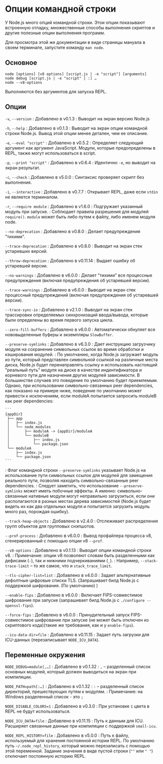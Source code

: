 # Опции командной строки

У Node.js много опций командной строки. Этои опции показывают встроенную отладку, множественные способы выполнения скриптов и другие полезные опции выполнения программ.

Для просмотра этой же документации в виде страницы мануала в своем терминале, запустите команду `man node`.

## Основное

```
node [options] [v8 options] [script.js | -e "script"] [arguments]
node debug [script.js | -e "script" | :] …
node --v8-options
```

Выполняются без аргументов для запуска REPL.

## Опции

`-v`, `--version`
: Добавлено в v0.1.3
: Выводит на экран версию Node.js

`-h`, `--help`
: Добавлено в v0.1.3
: Выводит на экран опции командной строки Node.js. Вывод этой опции менее детален, чем ее описание.

`-e`, `--eval "script"`
: Добавлено в v0.5.2
: Определяет следующий аргумент как аргумент JavaScript. Модули, которые предопределены в REPL, также могут использоваться в script.

`-p`, `--print "script"`
: Добавлено в v0.6.4
: Идентично `-e`, но выводит на экран результат.

`-c`, `--check`
: Добавлено в v5.0.0
: Синтаксис проверяет скрипт без выполнения.

`-i`, `--interactive`
: Добавлено в v0.7.7
: Открывает REPL, даже если `stdin` не является терминалом.

`-r`, `--require module`
: Добавлено в v1.6.0
: Подгружает указанный модуль при запуске.
: Соблюдает правила разрешения для модулей `require()`. `module` может быть либо путем к файлу, либо именем модуля node.

`--no-deprecation`
: Добавлено в v0.8.0
: Делает предупреждения "тихими".

`--trace-deprecation`
: Добавлено в v0.8.0
: Выводит на экран стек устаревших версий.

`--throw-deprecation`
: Добавлено в v0.11.14
: Выдает ошибку об устаревшей версии.

`--no-warnings`
: Добавлено в v6.0.0
: Делает "тихими" все процессные предупреждения (включая предупреждения об устаревшей версии).

`--trace-warnings`
: Добавлено в v6.0.0
: Выводит на экран стек процессный предупреждений (включая предупреждения об устаревшей версии).

`--trace-sync-io`
: Добавлено в v2.1.0
: Выводит на экран стек трассировки определяемых синхронизаций ввода/вывода, которые были определены во время первого запуска цикла.

`--zero-fill-buffers`
: Добавлено в v6.0.0
: Автоматически обнуляет все нововыделенные буферы и экземпляры `SlowBuffer`.

`--preserve-symlinks`
: Добавлено в v6.3.0
: Дает инструкцию загрузчику модуля на сохранение символьных ссылок во время обработки и кэширования модулей.
: По умолчанию, когда Node.js загружает модуль из пути, который представлен символьной ссылкой на различные места диска, Node.js будет перенаправлять ссылку и использовать настоящий "реальный путь" модуля на диске в качестве индентификатора и корневого пути для назначения других модулей зависимости. В большинстве случаев это поведение по умолчанию будет приемлемым. Однако, при использовании символьно-связанных peer dependencies, как показано на примере ниже, поведение по умолчанию может привести к исключениям, если moduleA попытается запросить moduleB как peer dependencies:

    ```
    {appDir}
     ├── app
     │   ├── index.js
     │   └── node_modules
     │       ├── moduleA -> {appDir}/moduleA
     │       └── moduleB
     │           ├── index.js
     │           └── package.json
     └── moduleA
         ├── index.js
         └── package.json
    ```

: Флаг командной строки `--preserve-symlinks` указывает Node.js на использование пути символьных ссылок для модулей для замещения реального пути, позволяя находить символьно-связанные peer dependencies.
: Следует заметить, что использование `--preserve-symlinks` может иметь побочные эффекты. А именно: символьно-связанные нативные модули могут неправильно загрузиться, если они располагаются в разных местах дерева зависимостей (Node.js будет видеть их как два отдельных модуля и попытается загрузить модуль много раз, порождая ошибку).

`--track-heap-objects`
: Добавлено в v2.4.0
: Отслеживает распределения групп объектов для групповых снэпшотов.

`--prof-process`
: Добавлено в v6.0.0
: Вывод профайлера процесса v8, сгенерированный с помощью опции v8 `--prof`.

`--v8-options`
: Добавлено в v0.1.13
: Выводит опции командной строки v8.
: Примечание: опции v8 позволяют словам быть разделенными как дефисами (`-`), так и нижними подчеркиваниями (`_`).
: Например, `--stack-trace-limit` – то же самое, что и `stack_trace_limit`.

`--tls-cipher-list=list`
: Добавлено в v4.0.0
: Задает альтернативные дефолтные цифровые списки TLS. (Запрашивает билд Node.js с поддержкой шифрования. (По умолчанию) )

`--enable-fips`
: Добавлено в v6.0.0
: Включает FIPS-совместимое шифрование при запуске (запрашивает билд Node.js с `./configure --openssl-fips`).

`--force-fips`
: Добавлено в v6.0.0
: Принудительный запуск FIPS-совместимое шифрование при запуске (не может быть отключен из скриптового кода)(такие же требования, как и у `enable-fips`).

`--icu-data-dir=file`
: Добавлено в v0.11.15
: Задает путь загрузки для ICU-данных (перезаписывает `NODE_ICU_DATA`).

## Переменные окружения

`NODE_DEBUG=module[,…]`
: Добавлено в v0.1.32
: `,` – разделенный список основных модулей, который должен выводиться на экран при компиляции.

`NODE_PATH=path[:…]`
: Добавлено в v0.1.32
: `:` – разделенный список директорий, прешествующих путям к модулям.
: Примечание: на Windows разделенный список - это `;`

`NODE_DISABLE_COLORS=1`
: Добавлено в v0.3.0
: При установке `1` цвета в REPL не будут использоваться.

`NODE_ICU_DATA=file`
: Добавлено в v0.11.15
: Путь к данным для ICU. Расширяет связанные данные при компиляции с поддержкой `small-icu`.

`NODE_REPL_HISTORY=file`
: Добавлено в v5.0.0
: Путь к файлу, используемый для хранения постоянной истории REPL. По умолчанию путь `~/.node_repl_history`, который можно перезаписать с помощью этой переменной. Задание значения в виде пустой строки (`""` или `" "`) отключает постоянную историю REPL.
